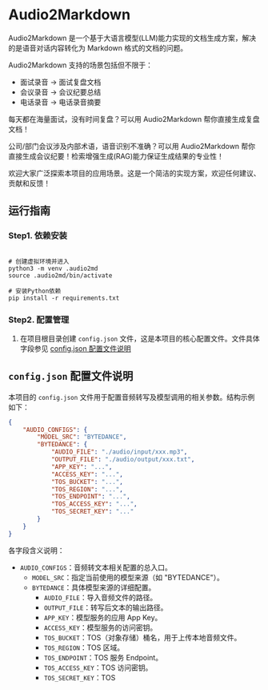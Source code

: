 # Audio2Markdown

Audio2Markdown 是一个基于大语言模型(LLM)能力实现的文档生成方案，解决的是语音对话内容转化为 Markdown 格式的文档的问题。

Audio2Markdown 支持的场景包括但不限于：

- 面试录音 -> 面试复盘文档
- 会议录音 -> 会议纪要总结
- 电话录音 -> 电话录音摘要

每天都在海量面试，没有时间复盘？可以用 Audio2Markdown 帮你直接生成复盘文档！

公司/部门会议涉及内部术语，语音识别不准确？可以用 Audio2Markdown 帮你直接生成会议纪要！检索增强生成(RAG)能力保证生成结果的专业性！

欢迎大家广泛探索本项目的应用场景。这是一个简洁的实现方案，欢迎任何建议、贡献和反馈！

## 运行指南

### Step1. 依赖安装

```shell

# 创建虚拟环境并进入
python3 -m venv .audio2md
source .audio2md/bin/activate  

# 安装Python依赖
pip install -r requirements.txt

```

### Step2. 配置管理

1. 在项目根目录创建 `config.json` 文件，这是本项目的核心配置文件。文件具体字段参见 [config.json 配置文件说明](#configjson-配置文件说明)

## `config.json` 配置文件说明

本项目的 `config.json` 文件用于配置音频转写及模型调用的相关参数。结构示例如下：

```json
{
    "AUDIO_CONFIGS": {
        "MODEL_SRC": "BYTEDANCE",
        "BYTEDANCE": {
            "AUDIO_FILE": "./audio/input/xxx.mp3",
            "OUTPUT_FILE": "./audio/output/xxx.txt",
            "APP_KEY": "...",
            "ACCESS_KEY": "...",
            "TOS_BUCKET": "...",
            "TOS_REGION": "...",
            "TOS_ENDPOINT": "...",
            "TOS_ACCESS_KEY": "...",
            "TOS_SECRET_KEY": "..."
        }
    }
}
```

各字段含义说明：

- `AUDIO_CONFIGS`：音频转文本相关配置的总入口。
    - `MODEL_SRC`：指定当前使用的模型来源（如 "BYTEDANCE"）。
    - `BYTEDANCE`：具体模型来源的详细配置。
        - `AUDIO_FILE`：导入音频文件的路径。
        - `OUTPUT_FILE`：转写后文本的输出路径。
        - `APP_KEY`：模型服务的应用 App Key。
        - `ACCESS_KEY`：模型服务的访问密钥。
        - `TOS_BUCKET`：TOS（对象存储）桶名，用于上传本地音频文件。
        - `TOS_REGION`：TOS 区域。
        - `TOS_ENDPOINT`：TOS 服务 Endpoint。
        - `TOS_ACCESS_KEY`：TOS 访问密钥。
        - `TOS_SECRET_KEY`：TOS



